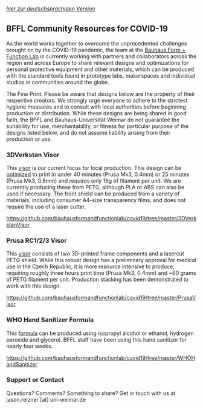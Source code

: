 ###### [hier zur deutschsprachigen Version](https://bffl.io/de)

## BFFL Community Resources for COVID-19
As the world works together to overcome the unprecedented challenges brought on by the COVID-19 pandemic, the team at the [Bauhaus Form + Function Lab](https://uni-weimar.de/bffl) is currently working with partners and collaborators across the region and across Europe to share relevant designs and optimizations for personal protective equipment and other materials, which can be produced with the standard tools found in prototype labs, makerspaces and individual studios in communities around the globe.

The Fine Print: Please be aware that designs below are the property of their respective creators. We strongly urge everyone to adhere to the strictest hygiene measures and to consult with local authorities before beginning production or distribution. While these designs are being shared in good faith, the BFFL and Bauhaus-Universität Weimar do not guarantee the suitability for use, merchantability, or fitness for particular purpose of the designs listed below, and do not assume liability arising from their production or use.

### 3DVerkstan Visor
This [visor](https://3dverkstan.se/protective-visor/) is our current focus for local production. This design can be [optimized](https://3dverkstan.se/protective-visor/protective-visor-print-guide/) to print in under 40 minutes (Prusa Mk3, 0.4mm) or 25 minutes (Prusa Mk3, 0.8mm) and requires only 16g of filament per unit. We are currently producing these from PETG, although PLA or ABS can also be used if necessary. The front shield can be produced from a variety of materials, including consumer A4-size transparency films, and does not require the use of a laser cutter.

https://github.com/bauhausformandfunctionlab/covid19/tree/master/3DVerkstanVisor

### Prusa RC1/2/3 Visor
This [visor](https://www.prusaprinters.org/prints/25857-prusa-protective-face-shield-rc3) consists of two 3D-printed frame components and a lasercut PETG shield. While this robust design has a preliminary approval for medical use in the Czech Republic, it is more resource intensive to produce, requiring roughly three hours print time (Prusa Mk3, 0.4mm) and ~60 grams of PETG filament per unit. Production stacking has been demonstrated to work with this design.

https://github.com/bauhausformandfunctionlab/covid19/tree/master/PrusaVisor

### WHO Hand Sanitizer Formula
This [formula](https://www.who.int/gpsc/5may/Guide_to_Local_Production.pdf) can be produced using isopropyl alcohol or ethanol, hydrogen peroxide and glycerol. BFFL staff have been using this hand sanitizer for nearly four weeks.

https://github.com/bauhausformandfunctionlab/covid19/tree/master/WHOHandSanitizer

### Support or Contact
Questions? Comments? Something to share?
Get in touch with us at jason.reizner \[at] uni-weimar.de
